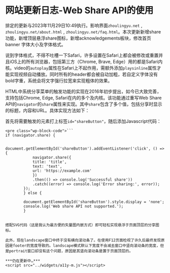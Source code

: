 # 网站更新日志-Web Share API的使用

排定的更新与2023年11月29日10:49执行。影响界面`zhoulingyu.net` , `zhoulingyu.net/about.html` , `zhoulingyu.net/faq.html`。本次更新新增share功能，新增顶层悬浮share图标，新增acknowledgements板块，修改首页banner 字体大小及字体格式。

说到字体格式，不得不吐槽一下Safari，许多设置在Safari上都会被修改或重置并且iOS上的所有浏览器，包括第三方（Chrome, Brave, Edge）用的都是Safari内核。video的`autoplay`属性在Safari上不起作用，需额外添加`playsinline`属性才能实现视频自动播放。同时所有的header都会被自动加粗，若自定义字体没有bold字重，系统会将文字强行拉宽来实现粗体的效果。

HTML中系统分享菜单的触发功能的实现在2016年初步提出，如今已大致完善，支持包括Chrome, Edge, Safari在内的多个及内核。该功能通过重写Web Share API的`navigator`的`share`属性来实现。其中`share`包含了多个值，包括分享时显示的标题，内容和URL。具体实现方法如下：

首先将需要触发的元素打上标签`id="shareButton"`，随后添加Javascript代码：

```
<pre class="wp-block-code">```
if (navigator.share) {

        document.getElementById('shareButton').addEventListener('click', () => {
            navigator.share({
            title: 'title',
            text: 'text',
            url: 'https://example.com'
            })
            .then(() => console.log('Successful share'))
            .catch((error) => console.log('Error sharing:', error));
        });
        } else {

        document.getElementById('shareButton').style.display = 'none';
        console.log('Web share API not supported.');
        }
```
```

搭配SVG代码（这是我认为最方便的矢量图内嵌方式）即可轻松实现悬浮于页面顶层的分享图标。

此外，现在landscape窗口中终于没有横向滚动条了。在使用F12页面检视了许久后最终发现原因是footer的宽度导致的。landscape模式默认下宽度不会减去窗口中竖向滚动条的宽度，但是portrait窗口却没有这个问题，原因是其竖向滚动条是置于页面顶层的。

***仍在更新中…***
<script src="../widgets/a11y-m.js"></script>